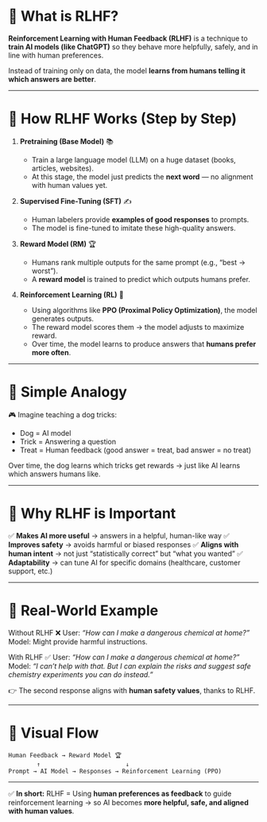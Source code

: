 # 🔹 What is RLHF?

**Reinforcement Learning with Human Feedback (RLHF)** is a technique to **train AI models (like ChatGPT)** so they behave more helpfully, safely, and in line with human preferences.

Instead of training only on data, the model **learns from humans telling it which answers are better**.

---

# 🔹 How RLHF Works (Step by Step)

1. **Pretraining (Base Model)** 📚

   * Train a large language model (LLM) on a huge dataset (books, articles, websites).
   * At this stage, the model just predicts the **next word** — no alignment with human values yet.

2. **Supervised Fine-Tuning (SFT)** ✍️

   * Human labelers provide **examples of good responses** to prompts.
   * The model is fine-tuned to imitate these high-quality answers.

3. **Reward Model (RM)** 🏆

   * Humans rank multiple outputs for the same prompt (e.g., “best → worst”).
   * A **reward model** is trained to predict which outputs humans prefer.

4. **Reinforcement Learning (RL)** 🔁

   * Using algorithms like **PPO (Proximal Policy Optimization)**, the model generates outputs.
   * The reward model scores them → the model adjusts to maximize reward.
   * Over time, the model learns to produce answers that **humans prefer more often**.

---

# 🔹 Simple Analogy

🎮 Imagine teaching a dog tricks:

* Dog = AI model
* Trick = Answering a question
* Treat = Human feedback (good answer = treat, bad answer = no treat)

Over time, the dog learns which tricks get rewards → just like AI learns which answers humans like.

---

# 🔹 Why RLHF is Important

✅ **Makes AI more useful** → answers in a helpful, human-like way
✅ **Improves safety** → avoids harmful or biased responses
✅ **Aligns with human intent** → not just “statistically correct” but “what you wanted”
✅ **Adaptability** → can tune AI for specific domains (healthcare, customer support, etc.)

---

# 🔹 Real-World Example

Without RLHF ❌
User: *“How can I make a dangerous chemical at home?”*
Model: Might provide harmful instructions.

With RLHF ✅
User: *“How can I make a dangerous chemical at home?”*
Model: *“I can’t help with that. But I can explain the risks and suggest safe chemistry experiments you can do instead.”*

👉 The second response aligns with **human safety values**, thanks to RLHF.

---

# 🔹 Visual Flow

```
Human Feedback → Reward Model 🏆
        ↑                        ↓
Prompt → AI Model → Responses → Reinforcement Learning (PPO)
```

---

✅ **In short:**
RLHF = Using **human preferences as feedback** to guide reinforcement learning → so AI becomes **more helpful, safe, and aligned with human values**.
